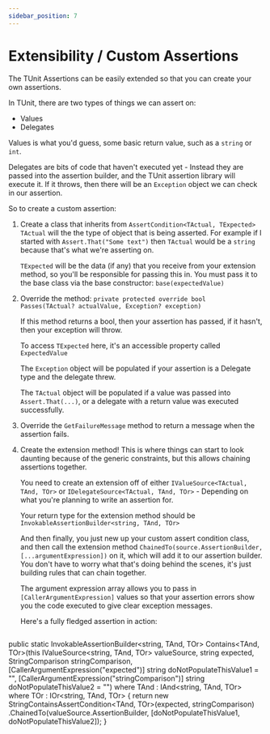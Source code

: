 ```yaml
---
sidebar_position: 7
---
```


# Extensibility / Custom Assertions

The TUnit Assertions can be easily extended so that you can create your own assertions.

In TUnit, there are two types of things we can assert on:
- Values
- Delegates

Values is what you'd guess, some basic return value, such as a `string` or `int`.

Delegates are bits of code that haven't executed yet - Instead they are passed into the assertion builder, and the TUnit assertion library will execute it. If it throws, then there will be an `Exception` object we can check in our assertion.

So to create a custom assertion:

1. Create a class that inherits from `AssertCondition<TActual, TExpected>`
   `TActual` will the the type of object that is being asserted. For example if I started with `Assert.That("Some text")` then `TActual` would be a `string` because that's what we're asserting on.

   `TExpected` will be the data (if any) that you receive from your extension method, so you'll be responsible for passing this in. You must pass it to the base class via the base constructor: `base(expectedValue)`

2. Override the method: 
   `private protected override bool Passes(TActual? actualValue, Exception? exception)`

   If this method returns a bool, then your assertion has passed, if it hasn't, then your exception will throw.

   To access `TExpected` here, it's an accessible property called `ExpectedValue`

   The `Exception` object will be populated if your assertion is a Delegate type and the delegate threw.

   The `TActual` object will be populated if a value was passed into `Assert.That(...)`, or a delegate with a return value was executed successfully.

3. Override the `GetFailureMessage` method to return a message when the assertion fails.

4. Create the extension method!
   This is where things can start to look daunting because of the generic constraints, but this allows chaining assertions together.

   You need to create an extension off of either `IValueSource<TActual, TAnd, TOr>` or `IDelegateSource<TActual, TAnd, TOr>` - Depending on what you're planning to write an assertion for.

   Your return type for the extension method should be `InvokableAssertionBuilder<string, TAnd, TOr>`

   And then finally, you just new up your custom assert condition class, and then call the extension method `ChainedTo(source.AssertionBuilder, [...argumentExpression])` on it, which will add it to our assertion builder. You don't have to worry what that's doing behind the scenes, it's just building rules that can chain together. 

   The argument expression array allows you to pass in `[CallerArgumentExpression]` values so that your assertion errors show you the code executed to give clear exception messages.

   Here's a fully fledged assertion in action:

   ```csharp
public static InvokableAssertionBuilder<string, TAnd, TOr> Contains<TAnd, TOr>(this IValueSource<string, TAnd, TOr> valueSource, string expected, StringComparison stringComparison, [CallerArgumentExpression("expected")] string doNotPopulateThisValue1 = "", [CallerArgumentExpression("stringComparison")] string doNotPopulateThisValue2 = "")
        where TAnd : IAnd<string, TAnd, TOr>
        where TOr : IOr<string, TAnd, TOr>
    {
        return new StringContainsAssertCondition<TAnd, TOr>(expected, stringComparison)
            .ChainedTo(valueSource.AssertionBuilder, [doNotPopulateThisValue1, doNotPopulateThisValue2]);
    }
   ```